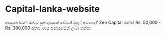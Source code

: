 # Capital-lanka-website
ආයුබෝවන්!  ඔබට සුබ දවසක් වේවා!   මුදල් අවශ්‍යද? Zen Capital මඟින් Rs. 50,000 - Rs. 300,000 අතර ණය පහසුවෙන් ලබා ගන්න.
